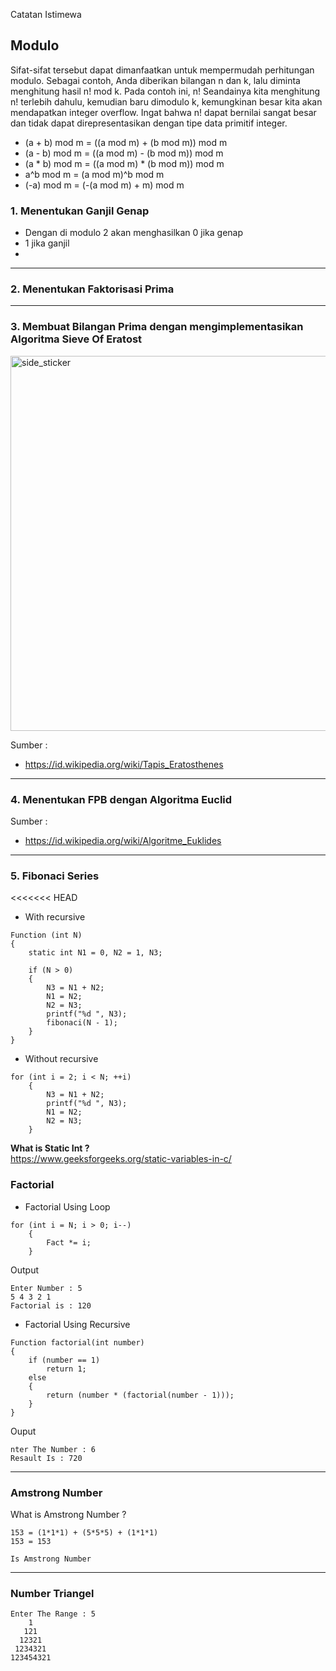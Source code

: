 Catatan Istimewa

## Modulo

Sifat-sifat tersebut dapat dimanfaatkan untuk mempermudah perhitungan modulo. Sebagai contoh, Anda diberikan bilangan n dan k, lalu diminta menghitung hasil n! mod k. Pada contoh ini, n! Seandainya kita menghitung n! terlebih dahulu, kemudian baru dimodulo k, kemungkinan besar kita akan mendapatkan integer overflow. Ingat bahwa n! dapat bernilai sangat besar dan tidak dapat direpresentasikan dengan tipe data primitif integer.

- (a + b) mod m = ((a mod m) + (b mod m)) mod m
- (a - b) mod m = ((a mod m) - (b mod m)) mod m
- (a * b) mod m = ((a mod m) * (b mod m)) mod m
- a^b mod m     = (a mod m)^b mod m
- (-a) mod m    = (-(a mod m) + m) mod m 

### 1. Menentukan Ganjil Genap
- Dengan di modulo 2 akan menghasilkan 0 jika genap
- 1 jika ganjil
- 
---
### 2. Menentukan Faktorisasi Prima

---
### 3. Membuat Bilangan Prima dengan mengimplementasikan Algoritma Sieve Of Eratost
<img align="center" width=600px height=600px alt="side_sticker" src="https://upload.wikimedia.org/wikipedia/commons/b/b9/Sieve_of_Eratosthenes_animation.gif"/>

Sumber : 
- https://id.wikipedia.org/wiki/Tapis_Eratosthenes
---

### 4. Menentukan FPB dengan Algoritma Euclid 

Sumber :
- https://id.wikipedia.org/wiki/Algoritme_Euklides
---

### 5. Fibonaci Series

<<<<<<< HEAD
- With recursive
```
Function (int N)
{
    static int N1 = 0, N2 = 1, N3;

    if (N > 0)
    {
        N3 = N1 + N2;
        N1 = N2;
        N2 = N3;
        printf("%d ", N3);
        fibonaci(N - 1);
    }
}
```
- Without recursive
```
for (int i = 2; i < N; ++i)
    {
        N3 = N1 + N2;
        printf("%d ", N3);
        N1 = N2;
        N2 = N3;
    }
```
**What is Static Int ?** <br>
https://www.geeksforgeeks.org/static-variables-in-c/

### Factorial 
- Factorial Using Loop
```
for (int i = N; i > 0; i--)
    {
        Fact *= i;
    }
```
Output
```
Enter Number : 5 
5 4 3 2 1 
Factorial is : 120
``` 

- Factorial Using Recursive
```
Function factorial(int number)
{
    if (number == 1)
        return 1;
    else
    {
        return (number * (factorial(number - 1)));
    }
}
```
Ouput
```
nter The Number : 6
Resault Is : 720
```
---
### Amstrong Number
What is Amstrong Number ?
```
153 = (1*1*1) + (5*5*5) + (1*1*1)
153 = 153

Is Amstrong Number
```
---
### Number Triangel
```
Enter The Range : 5
    1
   121
  12321
 1234321
123454321
```
